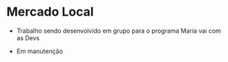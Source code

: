 # Mercado Local

- Trabalho sendo desenvolvido em grupo para o programa Maria vai com as Devs

- Em manutenção